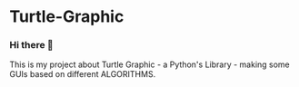 # Turtle-Graphic
### Hi there 👋
  This is my project about Turtle Graphic - a Python's Library - making some GUIs based on different ALGORITHMS.

